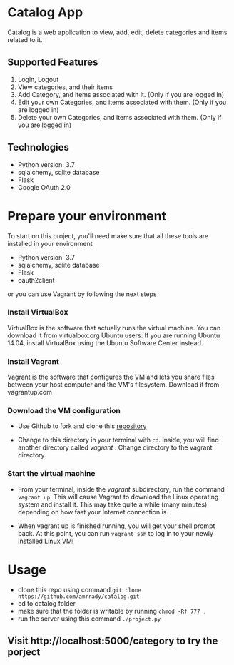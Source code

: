 # Catalog App

Catalog is a web application to view, add, edit, delete categories and items related to it.

## Supported Features

1. Login, Logout
2. View categories, and their items
3. Add Category, and items associated with it. (Only if you are logged in)
4. Edit your own Categories, and items associated with them. (Only if you are logged in)
5. Delete your own Categories, and items associated with them. (Only if you are logged in)

## Technologies

* Python version: 3.7
* sqlalchemy, sqlite database
* Flask
* Google OAuth 2.0

# Prepare your environment

To start on this project, you'll need make sure that all these tools are installed in your environment
* Python version: 3.7
* sqlalchemy, sqlite database
* Flask
* oauth2client

or you can use Vagrant by following the next steps

### Install VirtualBox

VirtualBox is the software that actually runs the virtual machine. You can download it from virtualbox.org
Ubuntu users: If you are running Ubuntu 14.04, install VirtualBox using the Ubuntu Software Center instead.
### Install Vagrant
Vagrant is the software that configures the VM and lets you share files between your host computer and the VM's filesystem. Download it from vagrantup.com
### Download the VM configuration
* Use Github to fork and clone this [repository](https://github.com/udacity/fullstack-nanodegree-vm)

* Change to this directory in your terminal with `cd`. Inside, you will find another directory called _vagrant_ . Change directory to the vagrant directory.

### Start the virtual machine

* From your terminal, inside the _vagrant_ subdirectory, run the command `vagrant up`. This will cause Vagrant to download the Linux operating system and install it. This may take quite a while (many minutes) depending on how fast your Internet connection is.

* When vagrant up is finished running, you will get your shell prompt back. At this point, you can run `vagrant ssh` to log in to your newly installed Linux VM!


# Usage
* clone this repo using command `git clone https://github.com/amrrady/catalog.git`
* cd to catalog folder
* make sure that the folder is writable by running `chmod -Rf 777 .`
* run the server using this command `./project.py`

## Visit http://localhost:5000/category to try the porject
